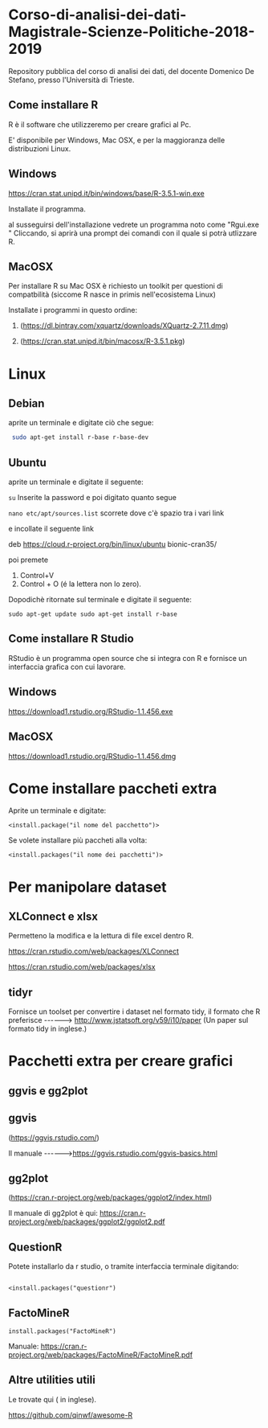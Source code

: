 # Corso-di-analisi-dei-dati-Magistrale-Scienze-Politiche-2018-2019
Repository pubblica del corso di analisi dei dati, del docente Domenico De Stefano, presso l'Università di Trieste.

Come installare R
-----------------
R è il software che utilizzeremo per creare grafici al Pc.

E' disponibile per Windows, Mac OSX, e per la maggioranza delle distribuzioni Linux.

Windows
-------
https://cran.stat.unipd.it/bin/windows/base/R-3.5.1-win.exe

Installate il programma.

al susseguirsi dell'installazione vedrete un programma noto come "Rgui.exe " Cliccando, si aprirà una prompt dei comandi  con il quale si potrà utlizzare R.


MacOSX
-------


Per installare R su Mac OSX è richiesto un toolkit per questioni di compatbilità (siccome R nasce in primis nell'ecosistema Linux)


Installate i programmi in questo ordine:


1) (https://dl.bintray.com/xquartz/downloads/XQuartz-2.7.11.dmg)

2) (https://cran.stat.unipd.it/bin/macosx/R-3.5.1.pkg)

Linux
============

Debian
-------

aprite un terminale e digitate ciò che segue:

```bash
 sudo apt-get install r-base r-base-dev

```

Ubuntu
-------


aprite un terminale  e digitate il seguente:

``
su
``
Inserite la password e poi digitato quanto segue

``
nano etc/apt/sources.list
``
scorrete dove c'è spazio tra i vari link

e incollate il seguente link

deb https://cloud.r-project.org/bin/linux/ubuntu bionic-cran35/

poi premete


1) Control+V  
2) Control + O (é la lettera non lo zero).

Dopodichè ritornate sul terminale e digitate il seguente:

``
sudo apt-get update
sudo apt-get install r-base
``






Come installare R Studio
------------------------
RStudio è un programma open source che si integra con R e fornisce un interfaccia grafica con cui lavorare.

Windows
-------
https://download1.rstudio.org/RStudio-1.1.456.exe



MacOSX
-------

https://download1.rstudio.org/RStudio-1.1.456.dmg




Come installare paccheti extra
====================================

Aprite un terminale e digitate:

```
<install.package("il nome del pacchetto")>
```
Se volete installare più paccheti alla volta:



```
<install.packages("il nome dei pacchetti")>
```
Per manipolare dataset
====================================
XLConnect e xlsx
-----------------
Permetteno la modifica e la lettura di file excel dentro R.

https://cran.rstudio.com/web/packages/XLConnect

https://cran.rstudio.com/web/packages/xlsx

tidyr
-------
Fornisce un toolset per convertire i dataset nel formato tidy, il formato che R preferisce 
------> http://www.jstatsoft.org/v59/i10/paper (Un paper sul formato tidy in inglese.)


Pacchetti extra per creare grafici
====================================

ggvis e gg2plot
----------------

ggvis
------
(https://ggvis.rstudio.com/)

Il manuale ------>https://ggvis.rstudio.com/ggvis-basics.html

gg2plot
-------
(https://cran.r-project.org/web/packages/ggplot2/index.html)

Il manuale di gg2plot è qui: https://cran.r-project.org/web/packages/ggplot2/ggplot2.pdf 


QuestionR
-----------

Potete installarlo da r studio, o tramite interfaccia terminale digitando:

````

<install.packages("questionr")
``````````````````````````
FactoMineR
-----------

````
install.packages("FactoMineR")
````
Manuale:
https://cran.r-project.org/web/packages/FactoMineR/FactoMineR.pdf


Altre utilities utili 
-------

Le trovate qui  ( in inglese).

https://github.com/qinwf/awesome-R
